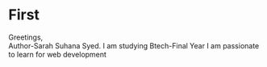 # First
Greetings,
<br>
Author-Sarah Suhana Syed.
I am studying Btech-Final Year
I am passionate to learn for web development